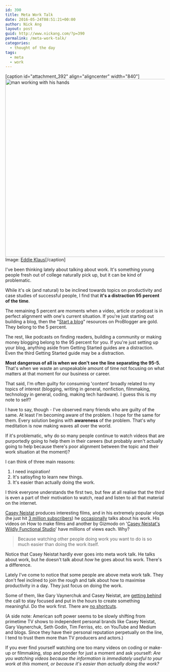 ```yaml
---
id: 390
title: Meta Work Talk
date: 2016-05-24T08:51:21+00:00
author: Nick Ang
layout: post
guid: http://www.nickang.com/?p=390
permalink: /meta-work-talk/
categories:
  - thought of the day
tags:
  - meta
  - work
---
```

[caption id="attachment_392" align="aligncenter" width="840"]<img class="size-large wp-image-392" src="http://www.nickang.com/wp-content/uploads/2016/05/man-craftsman-1024x683.jpeg" alt="man working with his hands" width="840" height="560" /> Image: <a href="https://unsplash.com/@eduardo_mekmuffin">Eddie Klaus</a>[/caption]

I've been thinking lately about talking about work. It's something young people fresh out of college naturally pick up, but it can be kind of problematic.

While it's ok (and natural) to be inclined towards topics on productivity and case studies of successful people, I find that <strong>it's a distraction 95 percent of the time</strong>.

The remaining 5 percent are moments when a video, article or podcast is in perfect alignment with one's current situation. If you're just starting out building a blog, then the "<a href="http://www.problogger.net/start-a-blog-portal/" target="_blank">Start a blog</a>" resources on ProBlogger are gold. They belong to the 5 percent.

The rest, like podcasts on finding readers, building a community or making money blogging belong to the 95 percent for you. If you're just setting up your blog, anything aside from Getting Started guides are a distraction. Even the third Getting Started guide may be a distraction.

<strong>Most dangerous of all is when we don't see the line separating the 95-5.</strong> That's when we waste an unspeakable amount of time not focusing on what matters at that moment for our business or career.

That said, I'm often guilty for consuming 'content' broadly related to my topics of interest (blogging, writing in general, nonfiction, filmmaking, technology in general, coding, making tech hardware). I guess this is my note to self?

I have to say, though - I've observed many friends who are guilty of the same. At least I'm becoming aware of the problem. I hope for the same for them. Every solution begins with <strong>awareness</strong> of the problem. That's why meditation is now making waves all over the world.

If it's problematic, why do so many people continue to watch videos that are purportedly going to help them in their careers (but probably aren't actually going to help because there's poor alignment between the topic and their work situation at the moment)?

I can think of three main reasons:
<ol>
 	<li>I need inspiration!</li>
 	<li>It's satisyfing to learn new things.</li>
 	<li>It's easier than actually doing the work.</li>
</ol>
I think everyone understands the first two, but few at all realise that the third is even a part of their motivation to watch, read and listen to all that material on the internet.

<a href="https://www.youtube.com/watch?v=V6Y-ahQFQDA" target="_blank">Casey Neistat</a> produces interesting films, and in his extremely popular vlogs (he just hit <a href="https://www.youtube.com/watch?v=_a2GpAq8q8g" target="_blank">3 million subscribers</a>) he <a href="https://www.youtube.com/watch?v=nLSUrTxquyE" target="_blank">occasionally</a> talks about his work. His videos on How to make films and another by Gizmodo on '<a href="https://www.youtube.com/watch?v=vb60rrtTddQ" target="_blank">Casey Neistat's Wildly Functional Studio</a>' have millions of views each. Why?
<blockquote>Because watching other people doing work you want to do is so much easier than doing the work itself.</blockquote>
Notice that Casey Neistat hardly ever goes into meta work talk. He talks about work, but he doesn't talk about <em>how</em> he goes about his work. There's a difference.

Lately I've come to notice that some people are above meta work talk. They don't feel inclined to join the rough and talk about how to maximise productivity in a day. They just focus on doing the work.

Some of them, like Gary Vaynerchuk and Casey Neistat, are <a href="https://www.youtube.com/watch?v=XrVvFUYtYwI" target="_blank">getting behind</a> the call to stay focused and put in the hours to create something meaningful. Do the work first. There are <a href="https://medium.com/@CaseyNeistat/how-to-travel-the-world-and-get-companies-to-pay-for-it-25aac0bdfd35#.cwj7gc5zp" target="_blank">no shortcuts</a>.

(A side note: American soft power seems to be slowly shifting from primetime TV shows to independent personal brands like Casey Neistat, Gary Vaynerchuk, Seth Godin, Tim Ferriss, etc. on YouTube and Medium and blogs. Since they have their personal reputation perpetually on the line, I tend to trust them more than TV producers and actors.)

If you ever find yourself watching one too many videos on coding or make-up or filmmaking, stop and ponder for just a moment and ask yourself: <em>Are you watching videos because the information is immediately useful to your work at this moment, or because it's easier than actually doing the work?</em>